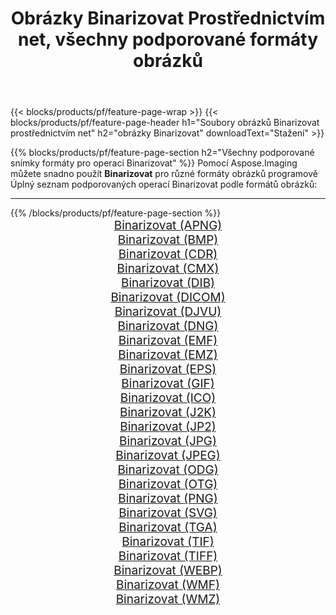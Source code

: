 ﻿---
title: Obrázky Binarizovat Prostřednictvím net, všechny podporované formáty obrázků 
weight: 3920
url: /cs/net/binarize 
lang: cs
langdirlevel: 2
locales: zh-hans,ja,it,ru,de,es,fr,nl,id,lt,pl,pt,vi,tr,ko,zh-hant,ar,hi,th,sv,cs,uk,he
description: Pomocí Aspose.Imaging můžete snadno Binarizovat obrázky přes net
---

{{< blocks/products/pf/feature-page-wrap >}}
{{< blocks/products/pf/feature-page-header h1="Soubory obrázků Binarizovat prostřednictvím net" h2="obrázky Binarizovat" downloadText="Stažení" >}}


{{% blocks/products/pf/feature-page-section  h2="Všechny podporované snímky formáty pro operaci Binarizovat" %}}
Pomocí Aspose.Imaging můžete snadno použít **Binarizovat** pro různé formáty obrázků programově
<br/>
Úplný seznam podporovaných operací Binarizovat podle formátů obrázků:
<hr/>
{{% /blocks/products/pf/feature-page-section %}}
<div class="container-fluid productfamilypage bg-gray">
    <div class="convertypes bg-gray agp-content section">
        <div class="container">
		<div class="row other-converters" style="gap: 10px;font-size: 19px;text-align:center;">
		    <div class='col-md-2 other-converter remove-lp remove-rp'><a href="/imaging/cs/net/binarize/apng" style="padding:15px;">Binarizovat (APNG)</a></div><div class='col-md-2 other-converter remove-lp remove-rp'><a href="/imaging/cs/net/binarize/bmp" style="padding:15px;">Binarizovat (BMP)</a></div><div class='col-md-2 other-converter remove-lp remove-rp'><a href="/imaging/cs/net/binarize/cdr" style="padding:15px;">Binarizovat (CDR)</a></div><div class='col-md-2 other-converter remove-lp remove-rp'><a href="/imaging/cs/net/binarize/cmx" style="padding:15px;">Binarizovat (CMX)</a></div><div class='col-md-2 other-converter remove-lp remove-rp'><a href="/imaging/cs/net/binarize/dib" style="padding:15px;">Binarizovat (DIB)</a></div><div class='col-md-2 other-converter remove-lp remove-rp'><a href="/imaging/cs/net/binarize/dicom" style="padding:15px;">Binarizovat (DICOM)</a></div><div class='col-md-2 other-converter remove-lp remove-rp'><a href="/imaging/cs/net/binarize/djvu" style="padding:15px;">Binarizovat (DJVU)</a></div><div class='col-md-2 other-converter remove-lp remove-rp'><a href="/imaging/cs/net/binarize/dng" style="padding:15px;">Binarizovat (DNG)</a></div><div class='col-md-2 other-converter remove-lp remove-rp'><a href="/imaging/cs/net/binarize/emf" style="padding:15px;">Binarizovat (EMF)</a></div><div class='col-md-2 other-converter remove-lp remove-rp'><a href="/imaging/cs/net/binarize/emz" style="padding:15px;">Binarizovat (EMZ)</a></div><div class='col-md-2 other-converter remove-lp remove-rp'><a href="/imaging/cs/net/binarize/eps" style="padding:15px;">Binarizovat (EPS)</a></div><div class='col-md-2 other-converter remove-lp remove-rp'><a href="/imaging/cs/net/binarize/gif" style="padding:15px;">Binarizovat (GIF)</a></div><div class='col-md-2 other-converter remove-lp remove-rp'><a href="/imaging/cs/net/binarize/ico" style="padding:15px;">Binarizovat (ICO)</a></div><div class='col-md-2 other-converter remove-lp remove-rp'><a href="/imaging/cs/net/binarize/j2k" style="padding:15px;">Binarizovat (J2K)</a></div><div class='col-md-2 other-converter remove-lp remove-rp'><a href="/imaging/cs/net/binarize/jp2" style="padding:15px;">Binarizovat (JP2)</a></div><div class='col-md-2 other-converter remove-lp remove-rp'><a href="/imaging/cs/net/binarize/jpg" style="padding:15px;">Binarizovat (JPG)</a></div><div class='col-md-2 other-converter remove-lp remove-rp'><a href="/imaging/cs/net/binarize/jpeg" style="padding:15px;">Binarizovat (JPEG)</a></div><div class='col-md-2 other-converter remove-lp remove-rp'><a href="/imaging/cs/net/binarize/odg" style="padding:15px;">Binarizovat (ODG)</a></div><div class='col-md-2 other-converter remove-lp remove-rp'><a href="/imaging/cs/net/binarize/otg" style="padding:15px;">Binarizovat (OTG)</a></div><div class='col-md-2 other-converter remove-lp remove-rp'><a href="/imaging/cs/net/binarize/png" style="padding:15px;">Binarizovat (PNG)</a></div><div class='col-md-2 other-converter remove-lp remove-rp'><a href="/imaging/cs/net/binarize/svg" style="padding:15px;">Binarizovat (SVG)</a></div><div class='col-md-2 other-converter remove-lp remove-rp'><a href="/imaging/cs/net/binarize/tga" style="padding:15px;">Binarizovat (TGA)</a></div><div class='col-md-2 other-converter remove-lp remove-rp'><a href="/imaging/cs/net/binarize/tif" style="padding:15px;">Binarizovat (TIF)</a></div><div class='col-md-2 other-converter remove-lp remove-rp'><a href="/imaging/cs/net/binarize/tiff" style="padding:15px;">Binarizovat (TIFF)</a></div><div class='col-md-2 other-converter remove-lp remove-rp'><a href="/imaging/cs/net/binarize/webp" style="padding:15px;">Binarizovat (WEBP)</a></div><div class='col-md-2 other-converter remove-lp remove-rp'><a href="/imaging/cs/net/binarize/wmf" style="padding:15px;">Binarizovat (WMF)</a></div><div class='col-md-2 other-converter remove-lp remove-rp'><a href="/imaging/cs/net/binarize/wmz" style="padding:15px;">Binarizovat (WMZ)</a></div>
                </div>
        </div>
    </div>
</div>
<br/>
